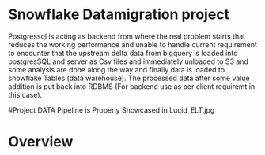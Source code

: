 # Snowflake Datamigration project
Postgressql is acting as backend from where the real problem starts that reduces the working performance and unable to handle current requirement to encounter that the upstream delta data from bigquery is loaded into postgresSQL and server as Csv files and immediately unloaded to S3 and some analysis are done along the way and finally data is loaded to snowflake Tables (data warehouse). The processed data after some value addition is put back into RDBMS (For backend use as per client requiremt in this case).  

#Project DATA Pipeline is Properly Showcased in Lucid_ELT.jpg

# Overview

